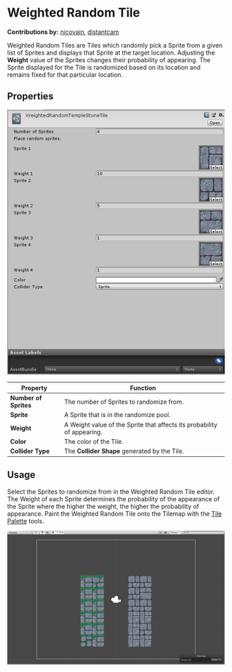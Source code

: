 # Weighted Random Tile

__Contributions by:__  [nicovain](https://github.com/nicovain), [distantcam](https://github.com/distantcam)

Weighted Random Tiles are Tiles which randomly pick a Sprite from a given list of Sprites and displays that Sprite at
the target location. Adjusting the __Weight__ value of the Sprites changes their probability of appearing. The Sprite
displayed for the Tile is randomized based on its location and remains fixed for that particular location.

## Properties

![Weighted Random Tile Editor](images/WeightedRandomTileEditor.png)

| Property              | Function                                                                |
|-----------------------|-------------------------------------------------------------------------|
| __Number of Sprites__ | The number of Sprites to randomize from.                                |
| __Sprite__            | A Sprite that is in the randomize pool.                                 |
| __Weight__            | A Weight value of the Sprite that affects its probability of appearing. |
| __Color__             | The color of the Tile.                                                  |
| __Collider Type__     | The __Collider Shape__ generated by the Tile.                           |

## Usage

Select the Sprites to randomize from in the Weighted Random Tile editor. The Weight of each Sprite determines the
probability of the appearance of the Sprite where the higher the weight, the higher the probability of appearance. Paint
the Weighted Random Tile onto the Tilemap with the [Tile Palette](https://docs.unity3d.com/Manual/Tilemap-Palette.html)
tools.

![Scene View with Weighted Random Tile](images/WeightedRandomTile.png)